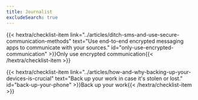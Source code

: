 ```yaml
---
title: Journalist
excludeSearch: true
---
```

{{< hextra/checklist-item link="../articles/ditch-sms-and-use-secure-communication-methods" text="Use end-to-end encrypted messaging apps to communicate with your sources." id="only-use-encrypted-communication" >}}Only use encrypted communication{{< /hextra/checklist-item >}}

{{< hextra/checklist-item link="../articles/how-and-why-backing-up-your-devices-is-crucial" text="Back up your work in case it's stolen or lost." id="back-up-your-phone" >}}Back up your work{{< /hextra/checklist-item >}}